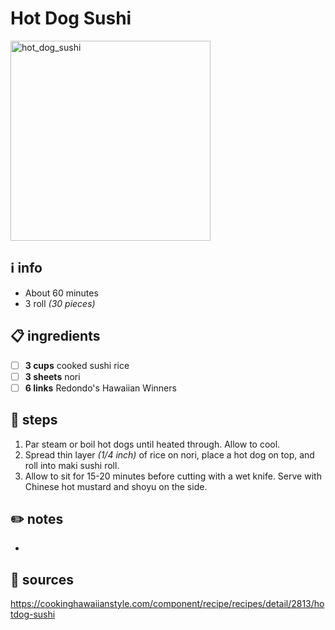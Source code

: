 # Hot Dog Sushi
<img src="https://cdn.copymethat.com/media/hotdog_sushi_201905241627192574614l4wt.jpg" alt="hot_dog_sushi" width="320"/>  

## ℹ️ info
* About 60 minutes  
* 3 roll *(30 pieces)*

## 📋 ingredients
- [ ] **3	cups**	cooked sushi rice
- [ ] **3	sheets**	nori
- [ ] **6	links**	Redondo's Hawaiian Winners

## 🔪 steps
1. Par steam or boil hot dogs until heated through. Allow to cool.
2. Spread thin layer *(1/4 inch)* of rice on nori, place a hot dog on top, and roll into maki sushi roll.
3. Allow to sit for 15-20 minutes before cutting with a wet knife. Serve with Chinese hot mustard and shoyu on the side.

## ✏️ notes
* 

## 🔗 sources
https://cookinghawaiianstyle.com/component/recipe/recipes/detail/2813/hotdog-sushi  
